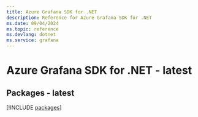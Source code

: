 ```yaml
---
title: Azure Grafana SDK for .NET
description: Reference for Azure Grafana SDK for .NET
ms.date: 09/04/2024
ms.topic: reference
ms.devlang: dotnet
ms.service: grafana
---
```

# Azure Grafana SDK for .NET - latest
## Packages - latest
[!INCLUDE [packages](grafana-index.md)]
